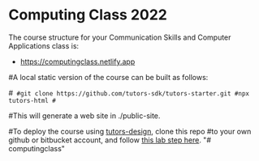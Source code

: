 # Computing Class 2022

The course structure for your Communication Skills and Computer Applications class is:

- <https://computingclass.netlify.app>

#A local static version of the course can be built as follows:

#```
#git clone https://github.com/tutors-sdk/tutors-starter.git
#npx tutors-html
#```

#This will generate a web site in ./public-site.

#To deploy the course using [tutors-design](https://github.com/edeleastar/tutors-design), clone this repo #to your own github or bitbucket account, and follow [this lab step here](https://tutors-design.netlify.#app/lab/tutors-course.netlify.app/topic-00-tutors-next/book-next/03).
"# computingclass" 
